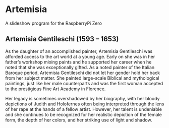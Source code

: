 # Artemisia
A slideshow program for the RaspberryPi Zero

## Artemisia Gentileschi (1593 – 1653)
As the daughter of an accomplished painter, Artemisia Gentileschi was afforded access to the art world at a young age. Early on she was in her father’s workshop mixing paints and he supported her career when he noted that she was exceptionally gifted. As a noted painter of the Italian Baroque period, Artemisia Gentileschi did not let her gender hold her back from her subject matter. She painted large-scale Biblical and mythological paintings, just like her male counterparts and was the first woman accepted to the prestigious Fine Art Academy in Florence.

Her legacy is sometimes overshadowed by her biography, with her bloody depictions of Judith and Holofernes often being interpreted through the lens of her rape at the hands of a fellow artist. However, her talent is undeniable and she continues to be recognized for her realistic depiction of the female form, the depth of her colors, and her striking use of light and shadow.
